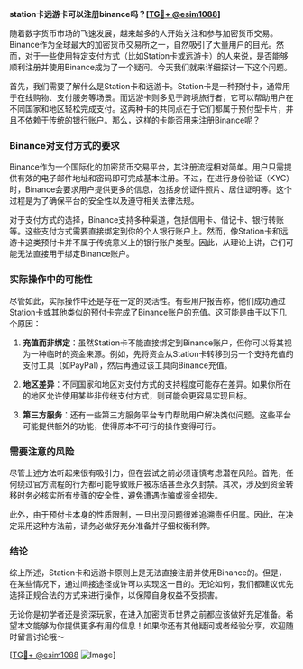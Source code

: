 **station卡远游卡可以注册binance吗？[[TG💪+ @esim1088](https://t.me/s/esim1088)]**

随着数字货币市场的飞速发展，越来越多的人开始关注和参与加密货币交易。Binance作为全球最大的加密货币交易所之一，自然吸引了大量用户的目光。然而，对于一些使用特定支付方式（比如Station卡或远游卡）的人来说，是否能够顺利注册并使用Binance成为了一个疑问。今天我们就来详细探讨一下这个问题。

首先，我们需要了解什么是Station卡和远游卡。Station卡是一种预付卡，通常用于在线购物、支付服务等场景。而远游卡则多见于跨境旅行者，它可以帮助用户在不同国家和地区轻松完成支付。这两种卡的共同点在于它们都属于预付型卡片，并且不依赖于传统的银行账户。那么，这样的卡能否用来注册Binance呢？

### Binance对支付方式的要求

Binance作为一个国际化的加密货币交易平台，其注册流程相对简单。用户只需提供有效的电子邮件地址和密码即可完成基本注册。不过，在进行身份验证（KYC）时，Binance会要求用户提供更多的信息，包括身份证件照片、居住证明等。这个过程是为了确保平台的安全性以及遵守相关法律法规。

对于支付方式的选择，Binance支持多种渠道，包括信用卡、借记卡、银行转账等。这些支付方式需要直接绑定到你的个人银行账户上。然而，像Station卡和远游卡这类预付卡并不属于传统意义上的银行账户类型。因此，从理论上讲，它们可能无法直接用于绑定Binance账户。

### 实际操作中的可能性

尽管如此，实际操作中还是存在一定的灵活性。有些用户报告称，他们成功通过Station卡或其他类似的预付卡完成了Binance账户的充值。这可能是由于以下几个原因：

1. **充值而非绑定**：虽然Station卡不能直接绑定到Binance账户，但你可以将其视为一种临时的资金来源。例如，先将资金从Station卡转移到另一个支持充值的支付工具（如PayPal），然后再通过该工具向Binance充值。
   
2. **地区差异**：不同国家和地区对支付方式的支持程度可能存在差异。如果你所在的地区允许使用某些非传统支付方式，则可能会更容易实现目标。

3. **第三方服务**：还有一些第三方服务平台专门帮助用户解决类似问题。这些平台可能提供额外的功能，使得原本不可行的操作变得可行。

### 需要注意的风险

尽管上述方法听起来很有吸引力，但在尝试之前必须谨慎考虑潜在风险。首先，任何绕过官方流程的行为都可能导致账户被冻结甚至永久封禁。其次，涉及到资金转移时务必核实所有步骤的安全性，避免遭遇诈骗或资金损失。

此外，由于预付卡本身的性质限制，一旦出现问题很难追溯责任归属。因此，在决定采用这种方法前，请务必做好充分准备并仔细权衡利弊。

### 结论

综上所述，Station卡和远游卡原则上是无法直接注册并使用Binance的。但是，在某些情况下，通过间接途径或许可以实现这一目的。无论如何，我们都建议优先选择正规合法的方式来进行操作，以保障自身权益不受损害。

无论你是初学者还是资深玩家，在进入加密货币世界之前都应该做好充足准备。希望本文能够为你提供更多有用的信息！如果你还有其他疑问或者经验分享，欢迎随时留言讨论哦～ 

[[TG💪+ @esim1088](https://t.me/s/esim1088) ![Image](https://i.postimg.cc/4NQfJmqS/Snipaste-2025-05-13-00-14-12.png)]
